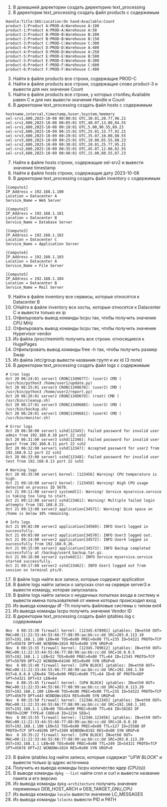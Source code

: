 1) В домашней директории создать директорию text_processing
2) В директории text_processing создать файл products с содержимым
```
Handle:Title:SKU:Location:On hand:Available:Count
product-1:Product A:PROD-A:Warehouse A:100
product-1:Product A:PROD-A:Warehouse A:50
product-2:Product B:PROD-B:Warehouse B:200
product-2:Product B:PROD-B:Warehouse B:150
product-3:Product C:PROD-C:Warehouse C:300
product-4:Product D:PROD-D:Warehouse A:400
product-4:Product D:PROD-D:Warehouse A:250
product-5:Product E:PROD-E:Warehouse B:500
product-5:Product E:PROD-E:Warehouse B:300
product-6:Product F:PROD-F:Warehouse C:600
product-6:Product F:PROD-F:Warehouse C:400
```
3) Найти в файле products все строки, содержащие  PROD-C
4) Найти в файле products все строки, содержащие слово product-3 и вывести для них значение Count
5) Найти в файле products все строки, у которых столбец Available равен C и для них вывести значения Handle и Count
6) В директории text_processing создать файл hosts с содержимым
```
hostname,interval,timestamp,%user,%system,%memory
sel-srv1,600,2023-10-08 00:00:01 UTC,30.01,20.77,96.21
sel-srv1,600,2023-10-08 00:05:01 UTC,40.07,13.00,84.55
sel-srv1,600,2023-10-08 00:10:01 UTC,5.00,90.55,89.23
sel-srv2,600,2023-10-09 00:15:01 UTC,25.01,15.77,92.21
sel-srv3,600,2023-10-09 00:20:01 UTC,35.07,10.00,80.55
sel-srv3,600,2023-10-09 00:25:01 UTC,10.00,85.55,88.23
sel-srv2,600,2023-10-09 00:30:01 UTC,20.01,25.77,95.21
sel-srv2,600,2023-10-09 00:35:01 UTC,45.07,12.00,82.55
sel-srv3,600,2023-10-09 00:40:01 UTC,15.00,80.55,87.23
```
7) Найти в файле hosts строки, содержащие sel-srv2 и вывести значение timestamp
8) Найти в файле hosts строки, содержащие дату 2023-10-08
9)  В директории text_processing создать файл inventory с содержимым
```
[Compute1]
IP_Address = 192.168.1.100
Location = Datacenter A
Service_Name = Web Server

[Compute2]
IP_Address = 192.168.1.101
Location = Datacenter B
Service_Name = Database Server

[Compute3]
IP_Address = 192.168.1.102
Location = Datacenter C
Service_Name = Application Server

[Compute4]
IP_Address = 192.168.1.103
Location = Datacenter A
Service_Name = File Server

[Compute5]
IP_Address = 192.168.1.104
Location = Datacenter B
Service_Name = Mail Server
```
9) Найти в файле inventory все сервисы, которые относятся к Datacenter B
10) СНайти в файле inventory все хосты, которые относятся к Datacenter C и вывести только их ip
11) Отфильровать вывод команды lscpu так, чтобы получить значение CPU MHz
12) Отфильровать вывод команды lscpu так, чтобы получить значение Hypervisor vendor
13) Из файла /proc/meminfo получить все строки. относящиеся к HugePages
14) Отфильтровать вывод команды free -h так, чтобы получить размер Swap
15) Из файла /etc/group вывести названия групп и их id (3 поле)
16) В директории text_processing создать файл logs с содержимым
```
# Cron logs
Oct 20 06:24:01 server1 CRON[1349677]: (user1) CMD (   /usr/bin/python3 /home/user1/update.py)
Oct 20 06:25:01 server3 CRON[1349678]: (user2) CMD (   /usr/bin/python3 /home/user2/report.py)
Oct 20 06:26:01 server2 CRON[1349679]: (root) CMD (   /usr/bin/cleanup.sh)
Oct 20 06:27:01 server3 CRON[1349680]: (user3) CMD (   /usr/bin/backup.sh)
Oct 20 06:28:01 server1 CRON[1349681]: (user4) CMD (   /usr/bin/monitor.sh)

# Error logs
Oct 20 06:30:00 server1 sshd[12345]: Failed password for invalid user admin from 192.168.0.10 port 22 ssh2
Oct 20 06:31:00 server3 sshd[12346]: Failed password for invalid user guest from 192.168.0.11 port 22 ssh2
Oct 20 06:32:00 server1 sshd[12347]: Accepted password for user2 from 192.168.0.12 port 22 ssh2
Oct 20 06:33:00 server1 sshd[12348]: Failed password for invalid user test from 192.168.0.13 port 22 ssh2

# Warning logs
Oct 20 06:35:00 server1 kernel: [123456] Warning! CPU temperature is high.
Oct 21 09:10:00 server2 kernel: [123458] Warning! High CPU usage detected on process ID 5678.
Oct 21 09:11:00 server2 systemd[1]: Warning! Service myservice.service is taking too long to start.
Oct 21 09:12:00 server2 sshd[23461]: Warning! Multiple failed login attempts from 192.168.0.25.
Oct 21 09:13:00 server2 application[34571]: Warning! Disk space on /home is below 10% remaining.

# Info logs
Oct 21 09:02:00 server2 application[34569]: INFO User1 logged in successfully.
Oct 21 09:03:00 server2 application[34570]: INFO User3 logged out.
Oct 21 09:14:00 server2 application[34572]: INFO User4 logged in successfully from 192.168.0.26.
Oct 21 09:15:00 server2 application[34573]: INFO Backup completed successfully at /backup/user4_backup.tar.gz.
Oct 21 09:16:00 server2 systemd[1]: INFO Service myservice.service started successfully.
Oct 21 09:17:00 server2 sshd[23462]: INFO User1 logged out from session on terminal pts/0.
```
17) В файле logs найти все записи, которые содержат application
18) В файле logs найти записи о запусках cron на сервере server3 и вывести команду, которая запускалась
19) В файле logs найти записи о неудачных попытках входа в систему и вывести имена пользователей от имени которых происходил вход
20) Из вывода команды df -Th получить файловые системы с типом ext4
21) Из вывода команды lscpu получить значение Vendor ID
22) В директории text_processing создать файл iptables.log с содержимым
```
Nov  6 08:15:30 firewall kernel: [12345.678901] iptables: IN=eth0 OUT= MAC=00:11:22:33:44:55:66:77:88:99:aa:bb:cc:dd SRC=203.0.113.10 DST=192.168.1.100 LEN=40 TOS=0x00 PREC=0x00 TTL=235 ID=54321 PROTO=TCP SPT=45678 DPT=80 WINDOW=1024 RES=0x00 SYN URGP=0
Nov  6 08:15:35 firewall kernel: [12345.789012] iptables: IN=eth0 OUT= MAC=00:11:22:33:44:55:66:77:88:99:aa:bb:cc:dd SRC=10.0.0.5 DST=192.168.1.1 LEN=52 TOS=0x00 PREC=0x00 TTL=64 ID=12345 PROTO=TCP SPT=56789 DPT=22 WINDOW=64240 RES=0x00 SYN URGP=0
Nov  6 08:15:40 firewall kernel: [UFW BLOCK] iptables: IN=eth0 OUT= MAC=00:11:22:33:44:55:66:77:88:99:aa:bb:cc:dd SRC=192.168.1.50 DST=8.8.8.8 LEN=84 TOS=0x00 PREC=0x00 TTL=64 ID=0 DF PROTO=UDP SPT=54321 DPT=53 LEN=64
Nov  6 08:15:45 firewall kernel: [UFW BLOCK] iptables: IN=eth0 OUT= MAC=00:11:22:33:44:55:66:77:88:99:aa:bb:cc:dd SRC=203.0.113.20 DST=192.168.1.100 LEN=40 TOS=0x00 PREC=0x00 TTL=235 ID=54322 PROTO=TCP SPT=45679 DPT=443 WINDOW=1024 RES=0x00 SYN URGP=0
Nov  6 08:15:50 firewall kernel: [12346.012345] iptables: IN=eth0 OUT= MAC=00:11:22:33:44:55:66:77:88:99:aa:bb:cc:dd SRC=192.168.1.101 DST=192.168.1.1 LEN=60 TOS=0x00 PREC=0x00 TTL=64 ID=38282 DF PROTO=ICMP TYPE=8 CODE=0 ID=1234 SEQ=1
Nov  6 08:15:55 firewall kernel: [12346.123456] iptables: IN=eth0 OUT= MAC=00:11:22:33:44:55:66:77:88:99:aa:bb:cc:dd SRC=10.0.0.10 DST=192.168.1.100 LEN=52 TOS=0x00 PREC=0x00 TTL=127 ID=25588 DF PROTO=TCP SPT=49206 DPT=3389 WINDOW=8192 RES=0x00 SYN URGP=0
Nov  6 10:35:22 firewall kernel: [UFW BLOCK] IN=eth0 OUT= MAC=00:11:22:33:44:55:66:77:88:99:aa:bb:cc:dd SRC=203.0.113.20 DST=192.168.1.1 LEN=40 TOS=0x00 PREC=0x00 TTL=249 ID=54321 PROTO=TCP SPT=45678 DPT=22 WINDOW=1024 RES=0x00 SYN URGP=0
```
23) В файле iptables.log найти записи, которые содержат "_UFW BLOCK_" и вывести только ip адрес источника
24) Получить из вывода команды lscpu количество ядер (CPU(s))
25) В выводе команды ```dpkg --list``` найти cron и curl и вывести название пакета и его версию
26) Из вывода команды ```dpkg-architecture``` получить значение переменных DEB_HOST_ARCH и DEB_TARGET_GNU_CPU
27) Из вывода команды ```locale``` вывести значение LC_MESSAGES
28) Из вывода команды ```lslocks``` вывести PID и PATH
